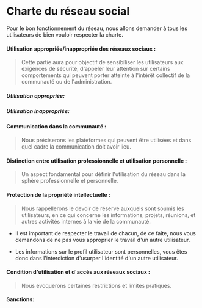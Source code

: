 Charte du réseau social
=======================

Pour le bon fonctionnement du réseau, nous allons demander à tous les utilisateurs de bien vouloir respecter la charte.

#### Utilisation appropriée/inappropriée des réseaux sociaux : 
> Cette partie aura pour objectif de sensibiliser les utilisateurs aux exigences de sécurité, d'appeler leur attention sur certains comportements qui peuvent porter 
atteinte à l'intérêt collectif de la communauté ou de l'administration.

##### Utilisation appropriée:


##### Utilisation inappropriée:

#### Communication dans la communauté : 
> Nous préciserons les plateformes qui peuvent être utilisées et dans quel cadre la communication doit avoir lieu.

#### Distinction entre utilisation professionnelle et utilisation personnelle : 
> Un aspect fondamental pour définir l'utilisation du réseau dans la sphère professionnelle et personnelle.

#### Protection de la propriété intellectuelle :
> Nous rappellerons le devoir de réserve auxquels sont soumis les utilisateurs, en ce qui concerne les informations, projets, réunions, et autres activités
internes à la vie de la communauté.

+ Il est important de respecter le travail de chacun, de ce faite, nous vous demandons de ne pas vous approprier le travail d'un autre utilisateur.

+ Les informations sur le profil utilisateur sont personnelles, vous êtes donc dans l'interdiction d'usurper l'identité d'un autre utilisateur.


#### Condition d'utilisation et d'accès aux réseaux sociaux : 
> Nous évoquerons certaines restrictions et limites pratiques.

#### Sanctions:
